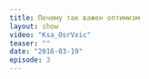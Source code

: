 ```yaml
---
title: Почему так важен оптимизм
layout: show
video: "Ksa_OsrVxic"
teaser: ""
date: "2016-03-19"
episode: 3
---
```


